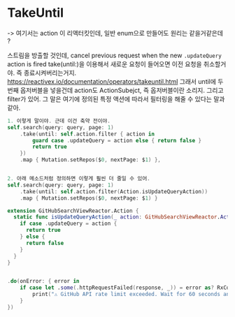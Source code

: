 
# TakeUntil


-> 여기서는 action 이 리액터킷인데, 일반 enum으로 만들어도 원리는 같을거같은데 ? 


스트림을 방출할 것인데,
cancel previous request when the new `.updateQuery` action is fired
take(until:)을 이용해서 새로운 요청이 들어오면 이전 요청을 취소할거야. 즉 종료시켜버리는거지.
https://reactivex.io/documentation/operators/takeuntil.html
그래서 until에 두번째 옵저버블을 넣을건데 action도 ActionSubejct, 즉 옵저버블이란 소리지. 그리고 filter가 있어.
그 말은 여기에 정의된 특정 액션에 따라서 필터링을 해줄 수 있다는 말과 같아.

```swift
1. 이렇게 말이야. 근데 이건 축약 전이야.
self.search(query: query, page: 1)
    .take(until: self.action.filter { action in
        guard case .updateQuery = action else { return false }
        return true
    })
    .map { Mutation.setRepos($0, nextPage: $1) },


2. 아래 메소드처럼 정의하면 이렇게 훨씬 더 줄일 수 있어.
self.search(query: query, page: 1)
    .take(until: self.action.filter(Action.isUpdateQueryAction))
    .map { Mutation.setRepos($0, nextPage: $1) }

extension GitHubSearchViewReactor.Action {
  static func isUpdateQueryAction(_ action: GitHubSearchViewReactor.Action) -> Bool {
    if case .updateQuery = action {
      return true
    } else {
      return false
    }
  }
}


.do(onError: { error in
    if case let .some(.httpRequestFailed(response, _)) = error as? RxCocoaURLError, response.statusCode == 403 { //굳.
        print("⚠️ GitHub API rate limit exceeded. Wait for 60 seconds and try again.")
    }
})
```
